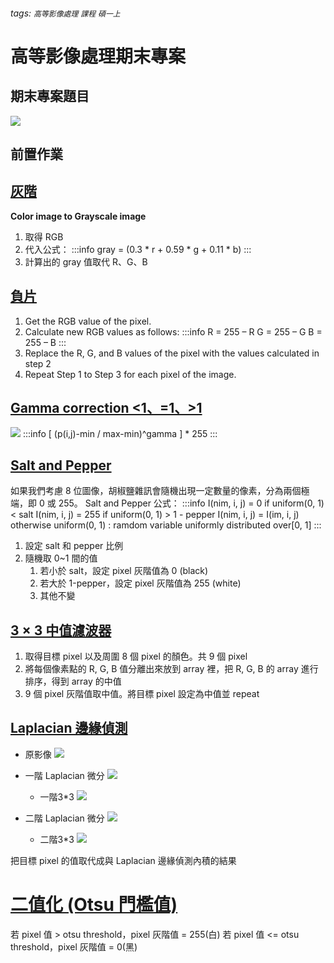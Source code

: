 ###### tags: `高等影像處理` `課程` `碩一上`
# 高等影像處理期末專案

## 期末專案題目
![](https://i.imgur.com/OAnONgD.png)


## 前置作業

## [灰階](https://medium.com/javarevisited/converting-rgb-image-to-the-grayscale-image-in-java-9e1edc5bd6e7)
**Color image to Grayscale image**

1. 取得 RGB
3. 代入公式：
    :::info 
    gray = (0.3 * r + 0.59 * g + 0.11 * b)
    :::
5. 計算出的 gray 值取代 R、G、B

## [負片](https://www.geeksforgeeks.org/image-processing-in-java-colored-image-to-negative-image-conversion/?ref=lbp)
1. Get the RGB value of the pixel.
2. Calculate new RGB values as follows:
    :::info 
    R = 255 – R
    G = 255 – G
    B = 255 – B
    :::
3. Replace the R, G, and B values of the pixel with the values calculated in step 2
4. Repeat Step 1 to Step 3 for each pixel of the image.

## [Gamma correction <1、=1、>1](https://drive.google.com/file/d/1x54pkPdmo8aGKWwPlEEgvSgSzNuEPjGD/view?usp=sharing)
![](https://i.imgur.com/yLpsPvg.png)
:::info
[ (p(i,j)-min / max-min)^gamma ] * 255
:::

## [Salt and Pepper](https://www.cnblogs.com/oomusou/archive/2006/12/21/598795.html)
如果我們考慮 8 位圖像，胡椒鹽雜訊會隨機出現一定數量的像素，分為兩個極端，即 0 或 255。
Salt and Pepper 公式：
:::info 
I(nim, i, j) = 0 if uniform(0, 1) < salt
I(nim, i, j) = 255 if uniform(0, 1) > 1 - pepper
I(nim, i, j) = I(im, i, j) otherwise
uniform(0, 1) : ramdom variable uniformly distributed over[0, 1]
:::

1. 設定 salt 和 pepper 比例
2. 隨機取 0~1 間的值
    1. 若小於 salt，設定 pixel 灰階值為 0 (black)
    2. 若大於 1-pepper，設定 pixel 灰階值為 255 (white)
    3. 其他不變

## [3 × 3 中值濾波器](https://github.com/praserocking/MedianFilter/blob/master/MedianFilter.java)
1. 取得目標 pixel 以及周圍 8 個 pixel 的顏色。共 9 個 pixel
2. 將每個像素點的 R, G, B 值分離出來放到 array 裡，把 R, G, B 的 array 進行排序，得到 array 的中值
3. 9 個 pixel 灰階值取中值。將目標 pixel 設定為中值並 repeat

## [Laplacian 邊緣偵測](https://introcs.cs.princeton.edu/java/31datatype/LaplaceFilter.java.html)
-  原影像
    ![](https://i.imgur.com/SsUi9xB.png)
    
-  一階 Laplacian 微分
    ![](https://i.imgur.com/xe3llhj.png)
    -  一階3*3
        ![](https://i.imgur.com/LjsGoKn.png)

-  二階 Laplacian 微分
    ![](https://i.imgur.com/qiPKsow.png)
    -  二階3*3
        ![](https://i.imgur.com/Y83lkSm.png)

把目標 pixel 的值取代成與 Laplacian 邊緣偵測內積的結果

# [二值化 (Otsu 門檻值)](https://developer.aliyun.com/article/47939)
若 pixel 值 > otsu threshold，pixel 灰階值 = 255(白)
若 pixel 值 <= otsu threshold，pixel 灰階值 = 0(黑)